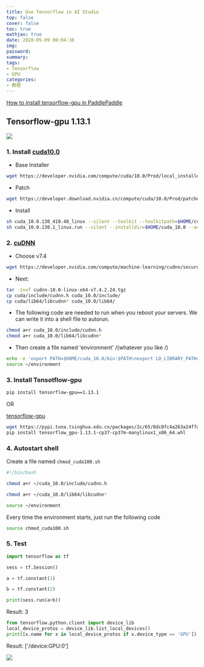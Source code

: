 ```yaml
---
title: Use Tensorflow in AI Studio
top: false
cover: false
toc: true
mathjax: true
date: 2020-05-09 00:04:38
img:
password: 
summary: 
tags:
- Tensorflow
- GPU
categories:
- 教程
---
```



[How to install tensorflow-gpu in PaddlePaddle](https://www.zhihu.com/question/336485090) 

## Tensorflow-gpu 1.13.1

![](cuda-cudnn.png) 

### 1. Install [cuda10.0](https://developer.nvidia.com/cuda-10.0-download-archive?target_os=Linux&target_arch=x86_64&target_distro=Ubuntu&target_version=1804&target_type=runfilelocal) 

- Base Installer

```bash
wget https://developer.nvidia.com/compute/cuda/10.0/Prod/local_installers/cuda_10.0.130_410.48_linux
```

- Patch

```bash 
wget https://developer.download.nvidia.cn/compute/cuda/10.0/Prod/patches/1/cuda_10.0.130.1_linux.run
```

- Install 

```bash
sh cuda_10.0.130_410.48_linux --silent --toolkit --toolkitpath=$HOME/cuda_10.0
sh cuda_10.0.130.1_linux.run --silent --installdir=$HOME/cuda_10.0 --accept-eula
```

### 2. [cuDNN](https://developer.nvidia.com/rdp/cudnn-archive) 

- Choose v7.4

```bash
wget https://developer.nvidia.com/compute/machine-learning/cudnn/secure/v7.4.2/prod/10.0_20181213/cudnn-10.0-linux-x64-v7.4.2.24.tgz
```

- Next:

```bash
tar -zxvf cudnn-10.0-linux-x64-v7.4.2.24.tgz
cp cuda/include/cudnn.h cuda_10.0/include/
cp cuda/lib64/libcudnn* cuda_10.0/lib64/
```

- The following code are needed to run when you reboot your servers. We can write it into a shell file to autorun. 

```bash
chmod a+r cuda_10.0/include/cudnn.h
chmod a+r cuda_10.0/lib64/libcudnn*
```

- Then create a file named 'environment' /(whatever you like /)

```bash
echo -e 'export PATH=$HOME/cuda_10.0/bin:$PATH\nexport LD_LIBRARY_PATH=$LD_LIBRARY_PATH:$HOME/cuda_10.0/lib64'>~/environment
source ~/environment
```

### 3. Install Tensotflow-gpu

```bash
pip install tensorflow-gpu==1.13.1 
```

OR 

[tensorflow-gpu](https://pypi.tuna.tsinghua.edu.cn/simple/tensorflow-gpu/) 
```bash
wget https://pypi.tuna.tsinghua.edu.cn/packages/2c/65/8dc8fc4a263a24f7ad935b72ad35e72ba381cb9e175b6a5fe086c85f17a7/tensorflow_gpu-1.13.1-cp37-cp37m-manylinux1_x86_64.whl#sha256=931c7d49b1757a0a6f3c577ab465cc53d0c4984ef766122f4f48159f5acdec81
pip install tensorflow_gpu-1.13.1-cp37-cp37m-manylinux1_x86_64.whl
```

### 4. Autostart shell

Create a file named `chmod_cuda100.sh`

```bash
#!/bin/bash

chmod a+r ~/cuda_10.0/include/cudnn.h

chmod a+r ~/cuda_10.0/lib64/libcudnn*

source ~/environment

```

Every time the environment starts, just run the following code

```bash
source chmod_cuda100.sh
```


### 5. Test

```python
import tensorflow as tf

sess = tf.Session()

a = tf.constant(1)

b = tf.constant(2)

print(sess.run(a+b))
```

Result: 3

```python
from tensorflow.python.client import device_lib 
local_device_protos = device_lib.list_local_devices() 
print([x.name for x in local_device_protos if x.device_type == 'GPU'])
```

Result: ['/device:GPU:0']

![](GPU.png) 





